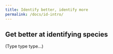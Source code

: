 ```yaml
---
title: Identify better, identify more
permalink: /docs/id-intro/
---
```


## Get better at identifying species

(Type type type...)